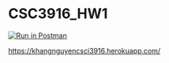 # CSC3916_HW1
[![Run in Postman](https://run.pstmn.io/button.svg)](https://app.getpostman.com/run-collection/6d0061acfcb0ffaf6c58)

https://khangnguyencsci3916.herokuapp.com/
